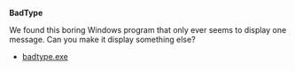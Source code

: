 **BadType**

We found this boring Windows program that only ever seems to display one message. Can you make it display something else?

* [badtype.exe](https://storage.googleapis.com/dragonctf-prod/badtype_486e6e720d0ecc95ccf9b0abc6b1daabc25d0c14385fc4b60052f25aea78e662/badtype.exe)

